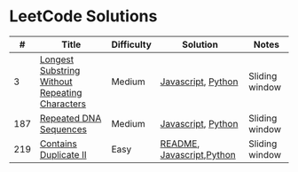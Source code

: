 # LeetCode Solutions

\# | Title | Difficulty | Solution | Notes
-- | ----- | ---------- | -------- | -----
3 | [Longest Substring Without Repeating Characters](https://leetcode.com/problems/longest-substring-without-repeating-characters/) | Medium | [Javascript](https://github.com/kevin-the-engi/leetcode-solutions/blob/master/solutions/longest-substring-without-repeating-characters/longest-substring-without-repeating-characters.js), [Python](https://github.com/kevin-the-engi/leetcode-solutions/blob/master/solutions/longest-substring-without-repeating-characters/longest-substring-without-repeating-characters.py) | Sliding window
187 | [Repeated DNA Sequences](https://leetcode.com/problems/repeated-dna-sequences/) | Medium | [Javascript](https://github.com/kevin-the-engi/leetcode-solutions/blob/master/solutions/repeated-dna-sequences/repeated-dna-sequences.js), [Python](https://github.com/kevin-the-engi/leetcode-solutions/blob/master/solutions/repeated-dna-sequences/repeated-dna-sequences.py) | Sliding window
219 | [Contains Duplicate II](https://leetcode.com/problems/contains-duplicate-ii/) | Easy | [README](https://github.com/kevin-the-engi/leetcode-solutions/tree/master/solutions/contains-duplicate-ii), [Javascript](https://github.com/kevin-the-engi/leetcode-solutions/blob/master/solutions/contains-duplicate-ii/contains-duplicate-ii.js),[Python](https://github.com/kevin-the-engi/leetcode-solutions/blob/master/solutions/contains-duplicate-ii/contains-duplicate-ii.py) | Sliding window
